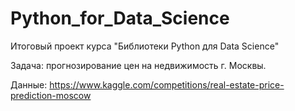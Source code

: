 # Python_for_Data_Science

Итоговый проект курса "Библиотеки Python для Data Science"

Задача: прогнозирование цен на недвижимость г. Москвы.

Данные: https://www.kaggle.com/competitions/real-estate-price-prediction-moscow
